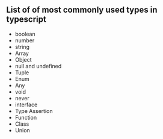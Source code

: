 ## List of of most commonly used types in typescript

- boolean
- number
- string
- Array
- Object
- null and undefined
- Tuple
- Enum
- Any
- void
- never
- interface
- Type Assertion
- Function
- Class
- Union
